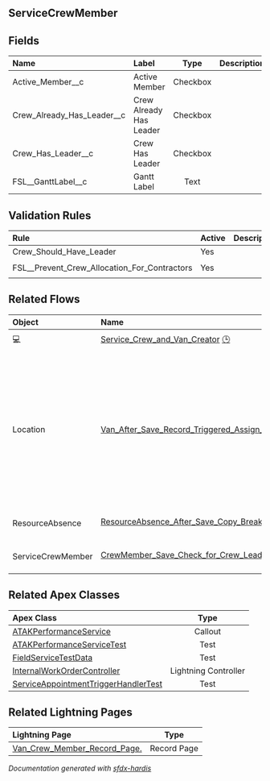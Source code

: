 ## ServiceCrewMember

<!-- Object description -->

## Fields

| Name      | Label | Type | Description |
| :-------- | :---- | :--: | :---------- | 
| Active_Member__c | Active Member | Checkbox | <!-- --> |
| Crew_Already_Has_Leader__c | Crew Already Has Leader | Checkbox | <!-- --> |
| Crew_Has_Leader__c | Crew Has Leader | Checkbox | <!-- --> |
| FSL__GanttLabel__c | Gantt Label | Text | <!-- --> |

## Validation Rules

| Rule      | Active | Description | Formula |
| :-------- | :---- | :---------- | :------ |
| Crew_Should_Have_Leader | Yes |  | `Crew_Has_Leader__c = FALSE` |
| FSL__Prevent_Crew_Allocation_For_Contractors | Yes |  | `ServiceResource.IsCapacityBased = true` |


## Related Flows

| Object | Name      | Type | Description |
| :----  | :-------- | :--: | :---------- | 
| 💻 | [Service_Crew_and_Van_Creator](../flows/Service_Crew_and_Van_Creator.md) [🕒](../flows/Service_Crew_and_Van_Creator-history.md) |  Screen Flow | <!-- --> |
| Location | [Van_After_Save_Record_Triggered_Assign_Van_to_Lead_Crew_Member](../flows/Van_After_Save_Record_Triggered_Assign_Van_to_Lead_Crew_Member.md) |  Record After Save | This flow populates the Van field on the service resource record of the lead van crew member, allowing him to log the products consumed. |
| ResourceAbsence | [ResourceAbsence_After_Save_Copy_Breaks_from_Crew_to_Agents](../flows/ResourceAbsence_After_Save_Copy_Breaks_from_Crew_to_Agents.md) [🕒](../flows/ResourceAbsence_After_Save_Copy_Breaks_from_Crew_to_Agents-history.md) |  Record After Save | <!-- --> |
| ServiceCrewMember | [CrewMember_Save_Check_for_Crew_Leader](../flows/CrewMember_Save_Check_for_Crew_Leader.md) [🕒](../flows/CrewMember_Save_Check_for_Crew_Leader-history.md) |  Record Before Save | <!-- --> |


## Related Apex Classes

| Apex Class | Type |
| :----      | :--: | 
| [ATAKPerformanceService](../apex/ATAKPerformanceService.md) | Callout |
| [ATAKPerformanceServiceTest](../apex/ATAKPerformanceServiceTest.md) | Test |
| [FieldServiceTestData](../apex/FieldServiceTestData.md) | Test |
| [InternalWorkOrderController](../apex/InternalWorkOrderController.md) | Lightning Controller |
| [ServiceAppointmentTriggerHandlerTest](../apex/ServiceAppointmentTriggerHandlerTest.md) | Test |


## Related Lightning Pages

| Lightning Page | Type |
| :----      | :--: | 
| [Van_Crew_Member_Record_Page.](../pages/Van_Crew_Member_Record_Page..md) |  Record Page |


_Documentation generated with [sfdx-hardis](https://sfdx-hardis.cloudity.com)_
